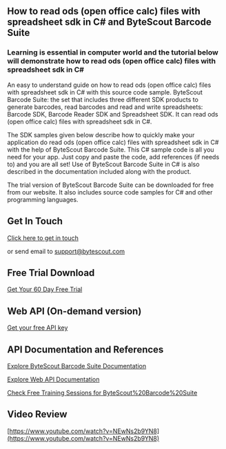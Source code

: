 ## How to read ods (open office calc) files with spreadsheet sdk in C# and ByteScout Barcode Suite

### Learning is essential in computer world and the tutorial below will demonstrate how to read ods (open office calc) files with spreadsheet sdk in C#

An easy to understand guide on how to read ods (open office calc) files with spreadsheet sdk in C# with this source code sample. ByteScout Barcode Suite: the set that includes three different SDK products to generate barcodes, read barcodes and read and write spreadsheets: Barcode SDK, Barcode Reader SDK and Spreadsheet SDK. It can read ods (open office calc) files with spreadsheet sdk in C#.

The SDK samples given below describe how to quickly make your application do read ods (open office calc) files with spreadsheet sdk in C# with the help of ByteScout Barcode Suite. This C# sample code is all you need for your app. Just copy and paste the code, add references (if needs to) and you are all set! Use of ByteScout Barcode Suite in C# is also described in the documentation included along with the product.

The trial version of ByteScout Barcode Suite can be downloaded for free from our website. It also includes source code samples for C# and other programming languages.

## Get In Touch

[Click here to get in touch](https://bytescout.zendesk.com/hc/en-us/requests/new?subject=ByteScout%20Barcode%20Suite%20Question)

or send email to [support@bytescout.com](mailto:support@bytescout.com?subject=ByteScout%20Barcode%20Suite%20Question) 

## Free Trial Download

[Get Your 60 Day Free Trial](https://bytescout.com/download/web-installer?utm_source=github-readme)

## Web API (On-demand version)

[Get your free API key](https://pdf.co/documentation/api?utm_source=github-readme)

## API Documentation and References

[Explore ByteScout Barcode Suite Documentation](https://bytescout.com/documentation/index.html?utm_source=github-readme)

[Explore Web API Documentation](https://pdf.co/documentation/api?utm_source=github-readme)

[Check Free Training Sessions for ByteScout%20Barcode%20Suite](https://academy.bytescout.com/)

## Video Review

[https://www.youtube.com/watch?v=NEwNs2b9YN8](https://www.youtube.com/watch?v=NEwNs2b9YN8)